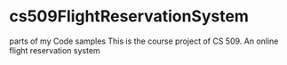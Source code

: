 # cs509FlightReservationSystem
parts of my Code samples
This is the course project of CS 509. An online flight reservation system
